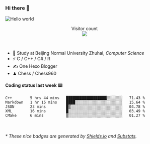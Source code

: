 ### Hi there 👋


<img src="https://raw.githubusercontent.com/sagar-viradiya/sagar-viradiya/master/resources/banner.png" alt="Hello world">
<p align="center"> 
  Visitor count<br/>
  <img src="https://profile-counter.glitch.me/youszoe/count.svg" />
</p>

<br/>


- 🍻  Study at Beijing Normal University Zhuhai, _Computer Science_
- ⚡  C / C++ / C# / R
- ✍️  One Hexo Blogger
- ♟  Chess / Chess960 


#### Coding status last week ⌨️

<!--START_SECTION:waka-->
```text
C++        5 hrs 44 mins   ██████████████████░░░░░░░   71.43 % 
Markdown   1 hr 15 mins    ████░░░░░░░░░░░░░░░░░░░░░   15.64 % 
JSON       23 mins         █▒░░░░░░░░░░░░░░░░░░░░░░░   04.78 % 
XML        16 mins         █░░░░░░░░░░░░░░░░░░░░░░░░   03.49 % 
CMake      6 mins          ▒░░░░░░░░░░░░░░░░░░░░░░░░   01.27 % 
```
<!--END_SECTION:waka-->

<br/>
<center><img src="http://ghchart.rshah.org/409ba5/yousazoe" alt="" /></center>


<h6>* These nice badges are generated by <a href="https://shields.io/">Shields.io</a> and <a href="https://github.com/spencerwooo/Substats">Substats</a>.</h6>
